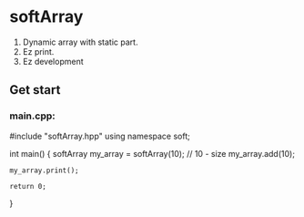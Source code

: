 # softArray
1. Dynamic array with static part.
2. Ez print.
3. Ez development

## Get start
### main.cpp:
  #include "softArray.hpp"
  using namespace soft;

  int main() {
    softArray<int> my_array = softArray(10); // 10 - size
    my_array.add(10);
    
    my_array.print();

    return 0;
  }
